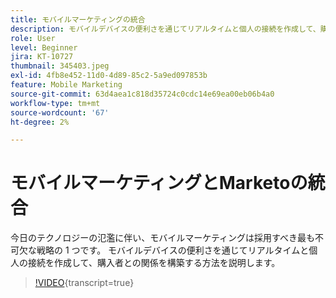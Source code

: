 ```yaml
---
title: モバイルマーケティングの統合
description: モバイルデバイスの便利さを通じてリアルタイムと個人の接続を作成して、購入者との関係を構築する方法を説明します。
role: User
level: Beginner
jira: KT-10727
thumbnail: 345403.jpeg
exl-id: 4fb8e452-11d0-4d89-85c2-5a9ed097853b
feature: Mobile Marketing
source-git-commit: 63d4aea1c818d35724c0cdc14e69ea00eb06b4a0
workflow-type: tm+mt
source-wordcount: '67'
ht-degree: 2%

---
```


# モバイルマーケティングとMarketoの統合

今日のテクノロジーの氾濫に伴い、モバイルマーケティングは採用すべき最も不可欠な戦略の 1 つです。 モバイルデバイスの便利さを通じてリアルタイムと個人の接続を作成して、購入者との関係を構築する方法を説明します。

>[!VIDEO](https://video.tv.adobe.com/v/345403/?quality=12&learn=on){transcript=true}
